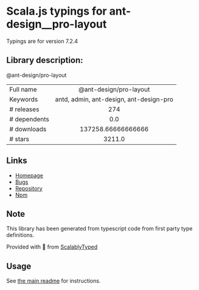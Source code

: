
# Scala.js typings for ant-design__pro-layout

Typings are for version 7.2.4

## Library description:
@ant-design/pro-layout

|                    |                 |
| ------------------ | :-------------: |
| Full name          | @ant-design/pro-layout |
| Keywords           | antd, admin, ant-design, ant-design-pro |
| # releases         | 274 |
| # dependents       | 0.0 |
| # downloads        | 137258.66666666666 |
| # stars            | 3211.0 |

## Links
- [Homepage](https://github.com/ant-design/pro-components/tree/master/packages/layout#readme)
- [Bugs](http://github.com/umijs/plugins/issues)
- [Repository](https://github.com/ant-design/pro-components)
- [Npm](https://www.npmjs.com/package/%40ant-design%2Fpro-layout)
    


## Note
This library has been generated from typescript code from first party type definitions.

Provided with :purple_heart: from [ScalablyTyped](https://github.com/oyvindberg/ScalablyTyped)

## Usage
See [the main readme](../../readme.md) for instructions.


